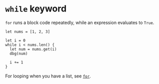 # `while` keyword

`for` runs a block code repeatedly, while an expression evaluates to
`True`.

```title:example
let nums = [1, 2, 3]

let i = 0
while i < nums.len() {
  let num = nums.get(i)
  dbg(num)
  
  i += 1
}
```

For looping when you have a list, see
[`for`](keyword:for.html).
